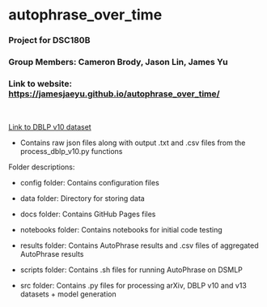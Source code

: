 # autophrase_over_time
### Project for DSC180B

### Group Members: Cameron Brody, Jason Lin, James Yu

### Link to website: https://jamesjaeyu.github.io/autophrase_over_time/

<br />

[Link to DBLP v10 dataset](https://drive.google.com/file/d/1K5IqyPai_rDti8ayYuXC9Oa9DFP2FgWv/view?usp=sharing)

- Contains raw json files along with output .txt and .csv files from the process_dblp_v10.py functions

Folder descriptions:
- config folder: Contains configuration files

- data folder: Directory for storing data

- docs folder: Contains GitHub Pages files

- notebooks folder: Contains notebooks for initial code testing

- results folder: Contains AutoPhrase results and .csv files of aggregated AutoPhrase results

- scripts folder: Contains .sh files for running AutoPhrase on DSMLP

- src folder: Contains .py files for processing arXiv, DBLP v10 and v13 datasets + model generation
